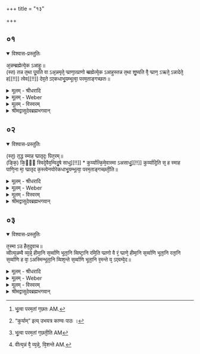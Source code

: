 +++
title = "१३"

+++


## ०१


<details open><summary>विश्वास-प्रस्तुतिः</summary>

अ᳘न्नम्ब्रह्मेत्ये᳘क ऽआहुः॥  
(स्त) तन्न त᳘था पू᳘यति वा ऽअ᳘न्नमृते᳘ प्प्राणा᳘त्प्राणो ब्ब्रह्मेत्ये᳘क ऽआहुस्तन्न त᳘था शु᳘ष्यति वै᳘ प्प्राण᳘ ऽऋते᳘ ऽन्नादेते᳘ ह[[!!]] त्वेव[[!!]] देव᳘ते ऽएकधाभू᳘यम्भूत्वा᳘ परम᳘ताङ्गच्छतः॥
</details>

<details><summary>मूलम् - श्रीधरादि</summary>

अ᳘न्नम्ब्रह्मेत्ये᳘क ऽआहुः॥  
(स्त) तन्न त᳘था पू᳘यति वा ऽअ᳘न्नमृते᳘ प्प्राणा᳘त्प्राणो ब्ब्रह्मेत्ये᳘क ऽआहुस्तन्न त᳘था शु᳘ष्यति वै᳘ प्प्राण᳘ ऽऋते᳘ ऽन्नादेते᳘ ह[[!!]] त्वेव[[!!]] देव᳘ते ऽएकधाभू᳘यम्भूत्वा᳘ परम᳘ताङ्गच्छतः॥
</details>

<details><summary>मूलम् - Weber</summary>

अ᳘न्नम् ब्रह्मेत्ये᳘क आहुः॥  
तन्न त᳘था पू᳘यति वा अ᳘न्नमृते᳘ प्राणा᳘त्प्राणो ब्रह्मेत्ये᳘क आहुस्तन्न त᳘था शु᳘ष्यति वै᳘ प्राण᳘ ऋते᳘ऽन्नादेते᳘ हॗ त्वेव᳘ देव᳘ते एकधाभू᳘यम् भूत्वा᳘ परम᳘तां गछतः [^wbr_1] ॥  

[^wbr_1]: भू᳘त्वा परम᳘तां ग᳘छतः AM.
</details>

<details><summary>मूलम् - विस्वरम्</summary>

**अन्नप्राणयोरेकब्रह्मोसनाविधायकं ब्राह्मणम् ।**

अन्नं ब्रह्मेत्येक आहुः । तन्न तथा । पूयति वा अन्नमृते प्राणात् । प्राणो ब्रह्मेत्येक आहुः । तन्न तथा । शुष्यति वै प्राण ऋते ऽन्नात् । एते ह त्वेव देवते एकधाभूयं भूत्वा परमतां गच्छतः ॥ १ ॥
</details>

<details><summary>श्रीमद्वासुदेवब्रह्मभगवान्</summary>

इदानीं पुनः प्रकृत-ब्रह्मोपासनमेवानुवर्तयन्ती श्रुतिः वि-रमिति गुणद्वय-विशिष्टान्नप्राणोपाधिक-ब्रह्मोपासनं विशिष्ट-फलकं विधातुं आदौ एतस्यैवोपास्यत्व-निर्णयार्था युक्तीराह- **अन्नं ब्रह्मेत्येक आहुस्तन्न तथेत्या**दिना **परमतांङ्गच्छत** इत्यन्तेन । ‘अन्नं ब्रह्मेत्येके’ आचार्या ‘आहुः’ । ‘तत्तथा न’ ग्रहीतव्यम् । यतः प्राणाद्भक्षकात् ‘ऋते’ विना ‘अन्नं पूयति’ क्लिद्यते पूतिभावमापद्यते इति ‘वै’ प्रसिद्धम् । तथा ‘प्राणो ब्रह्मेत्येक आहुः’ । तदपि ‘न तथा’ तथा न ब्रह्म । यतः ‘अन्नात्’ अदनीयात् ‘ऋते’ ‘प्राणः शुष्यति’ शोषमुपैति ‘वै’ प्रसिद्धम् । ब्रह्म तु न क्लिद्यते न शुष्यति च । “अक्लेद्यो ऽशोष्य एव च” (भ. गी. २ । २४) इति स्मृतेः । यस्मात् एवं एकैकस्य ब्रह्मत्वं नोपपद्यते । तस्मात् ‘ह’ किल ‘एते एव तु देवते’ अन्न-प्राण-लक्षणे ‘एकधाभूयं’ एकधाभावं ‘भूत्वा’ गत्वा ‘परमतां’ ‘गच्छतः’ ब्रह्मत्वं प्राप्नुत इत्य् अर्थः ॥ १ ॥
</details>


## ०२


<details open><summary>विश्वास-प्रस्तुतिः</summary>

(स्त᳘) त᳘द्ध स्माह प्प्रातृदः᳘ पित᳘रम्॥  
(ङ्कि᳘) कि᳘ᳫँ᳘ स्विदे᳘वैव᳘म्विदु᳘षे साधु[[!!]] \* कुर्य्यात्कि᳘मे᳘वास्मा ऽअसाधु᳘[[!!]] कुर्य्यादि᳘ति स᳘ ह स्माह पाणि᳘ना मा᳘ प्प्रातृद क᳘स्त्वेनयोरेकधाभू᳘यम्भूत्वा᳘ परम᳘ताङ्गच्छती᳘ति॥
</details>

<details><summary>मूलम् - श्रीधरादि</summary>

(स्त᳘) त᳘द्ध स्माह प्प्रातृदः᳘ पित᳘रम्॥  
(ङ्कि᳘) कि᳘ᳫँ᳘ स्विदे᳘वैव᳘म्विदु᳘षे साधु[[!!]] \* [^१_२४१] कुर्य्यात्कि᳘मे᳘वास्मा ऽअसाधु᳘[[!!]] कुर्य्यादि᳘ति स᳘ ह स्माह पाणि᳘ना मा᳘ प्प्रातृद क᳘स्त्वेनयोरेकधाभू᳘यम्भूत्वा᳘ परम᳘ताङ्गच्छती᳘ति॥

[^१_२४१]: “कुर्याम्” इत्य् उभयत्र काण्वः पाठः ।
</details>

<details><summary>मूलम् - Weber</summary>

त᳘द्ध स्माह प्रातृदः᳘ पित᳘रम्॥  
कि᳘ᳫं᳘ स्विदेॗवैवं᳘ विदु᳘षे साधु᳘ कुर्यात्कि᳘मेॗवास्मा असाधु᳘ कुर्यादि᳘ति स᳘ ह स्माह पाणि᳘ना मा᳘ प्रातृद कॗस्त्वेनयोरेकधाभू᳘यम् भूत्वा᳘ परम᳘तां गछती᳘ति [^wbr_2] ॥  

[^wbr_2]: भू᳘त्वा परम᳘तां ग᳘छती᳘ति AM
</details>

<details><summary>मूलम् - विस्वरम्</summary>

तद्ध स्माह प्रातृदः पितरम् । किं स्विदेव एवं विदुषे साधु कुर्यात् । किमेवास्मा असाधु कुर्यादिति । स ह स्माह पाणिना । मा प्रातृद । कस्त्वेनयोरेकधाभूयं भूत्वा परमतां गच्छतीति ॥ २ ॥
</details>

<details><summary>श्रीमद्वासुदेवब्रह्मभगवान्</summary>

अन्न-प्राणयोरेकत्वेन ब्रह्म-दृष्टिः कार्या इत्येतमर्थं इतिहासोक्त्या द्रढयति- **तद्ध स्माह प्रातृदः पितरं किं स्विदेवैवं विदुषे साधु कुर्यात्किमेवास्मा ऽअसाधु कुर्यादिती**ति । तदेतदन्न-प्राणैकत्व-ब्रह्म-दर्शनं विद्वान् ‘ह’ किल प्रातृद-नामा ऋषीश्वरो हृष्टः सन् स्वं ‘पितरं’ प्रति ‘आह स्म’ । किंस्विदिति वितर्के । यथा मया ब्रह्म परिकल्पितम् । ‘एवं’ ब्रह्म ‘विदुषे’ ‘साधु’ शोभनं पूजां ‘किंस्वित्’ कुर्यात् । न किञ्चिदस्य कर्तव्यमिष्यते । अनेन सर्वस्यापि प्राप्तव्यस्य प्राप्तत्वात् । तथा ‘अस्मै’ विदुषे ‘असाधु’ अशोभनं वा ‘किमेव’ कुर्यात् । न किञ्चिदपि कुर्यात् । लोक इति शेषः । अस्य निरस्ताशेषासाधुत्वात् । इति-शब्दः प्रातृद-वचन-समाप्ति-द्योतक इत्य् अर्थः । एवमन्न-प्राणयोरेकत्व-विज्ञानवतो न साधु-करणेन महत्त्वं नाप्य् असाधु-करणेन खण्डितत्वं, किं तु- तस्य कृत-कृत्यत्वमेवेति पुत्रेणोक्ते सति नैतावन्-मात्र-विज्ञानात् कृत-कृत्यता पुरुषस्य, किन्तु- अस्ति ज्ञातव्य-अन्तरमित्य् अभिप्रेत्य पिता पुत्रं वारयतीत्य् आह- **स ह स्माह पाणिना मा प्रातृद कस्त्वेनयोरेकधाभूयं भूत्वा परमतां गच्छती**ति । ‘सः’ पिता ‘ह’ किल हे ‘प्रातृद!’ इति पुत्रं सम्बोध्य ‘पाणिना’ हस्तेन वारयन् ‘मा’ मैवं वोचः इति ‘आह स्म’ प्रत्यषेधयदित्य् अर्थः । एतयोरन्न-प्राणयोरेकधाभूयं ‘भूत्वा’ ‘कस्तु’ को वा विद्वान् ‘परमतां गच्छति’ न कश्चिदपि । तस्मान्नैवं वक्तुमर्हसि । अकृत-कृत्यो ऽसावितीत्य् अर्थः ॥ २ ॥
</details>


## ०३


<details open><summary>विश्वास-प्रस्तुतिः</summary>

त᳘स्मा ऽउ हैत᳘दुवाच॥  
व्वीत्य᳘न्नम्वै व्य᳘न्ने᳘ हीमा᳘नि स᳘र्व्वाणि भूता᳘नि व्विष्टा᳘नि रमि᳘ति प्प्राणो वै रं᳘ प्प्राणे᳘ हीमा᳘नि स᳘र्व्वाणि भूता᳘नि रता᳘नि स᳘र्व्वाणि ह वा᳘ ऽअस्मिन्भूता᳘नि व्विश᳘न्ते स᳘र्व्वाणि भूता᳘नि र᳘मन्ते य᳘ ऽएवम्वे᳘द॥
</details>

<details><summary>मूलम् - श्रीधरादि</summary>

त᳘स्मा ऽउ हैत᳘दुवाच॥  
व्वीत्य᳘न्नम्वै व्य᳘न्ने᳘ हीमा᳘नि स᳘र्व्वाणि भूता᳘नि व्विष्टा᳘नि रमि᳘ति प्प्राणो वै रं᳘ प्प्राणे᳘ हीमा᳘नि स᳘र्व्वाणि भूता᳘नि रता᳘नि स᳘र्व्वाणि ह वा᳘ ऽअस्मिन्भूता᳘नि व्विश᳘न्ते स᳘र्व्वाणि भूता᳘नि र᳘मन्ते य᳘ ऽएवम्वे᳘द॥
</details>

<details><summary>मूलम् - Weber</summary>

त᳘स्मा उ हैत᳘दुवाच॥  
वीत्य᳘न्नं वै व्य᳘न्नेॗ [^wbr_3] हीमा᳘नि स᳘र्वाणि भूता᳘नि विष्टा᳘नि रमि᳘ति प्राणो वै र᳘म् प्राणेॗ हीमा᳘नि स᳘र्वाणि भूता᳘नि रता᳘नि स᳘र्वाणि ह वा᳘ अस्मिन्भूता᳘नि विश᳘न्ते स᳘र्वाणि भूता᳘नि र᳘मन्ते य᳘ एवं वे᳘द॥  

[^wbr_3]: वीत्य᳘न्नं वै᳘ व्य᳘न्ने᳘, वि᳘शन्ते AM.
</details>

<details><summary>मूलम् - विस्वरम्</summary>

तस्मा उ हैतदुवाच । वीति । अन्नं वै वि । अन्ने हीमानि सर्वाणि भूतानि विष्टानि । रमिति । प्राणो वै रम् । प्राणे हीमानि सर्वाणि भूतानि रतानि । सर्वाणि ह वा अस्मिन् भूतानि विशन्ते । सर्वाणि भूतानि रमन्ते । य एवं वेद ॥ ३ ॥
</details>

<details><summary>श्रीमद्वासुदेवब्रह्मभगवान्</summary>

कथं तर्हि ज्ञानात् कृतकृत्यः स्यात् इत्य् अपेक्षायामन्न-प्राणयोः सशक्तिकयोः एकत्व-विज्ञानात् तथा स्यात् । न न केवलयोरेकत्व-विज्ञानात् इत्य् आशयवान् पिता तयोः शक्ति-भूतं गुणद्वयं क्रमेणोपदिष्टवानिति कथयति- **तस्मा उ हैतदुवाच वीत्यन्नं वै वी**त्यादिना- **सर्वाणि भूतानि रतानी**त्य् अन्तेन । ‘तस्मै’ प्रातृदाय ‘उ ह’ किल पिता ‘वि’ ‘र’ इत्य् एतदन्न-प्राणयोः क्रमेण गुणद्वयमुवाचोपदिष्टवान् इति योजना । किं तत् वीत्य् अपेक्षायामाह- **अन्नं वै वी**ति । कुतो ऽन्नं वि ‘हि’ यस्मात् ‘इमानि’ प्रसिद्धानि ‘सर्वाणि भूतानि’ ‘अन्ने विष्टानि’ अन्नमाश्रित्य स्थितानि । अतो ऽन्नं वीत्य् उच्यत इति यावत् । किं तत् रमित्य् अत आह- **प्राणो वै रमि**ति । कुतश्च प्राणो रम्? ‘वै’ प्रसिद्धम् । ‘हि’ यस्मात् बलात्मके ‘प्राणे’ ‘सर्वाणि भूतानि रतानि’ सक्तानि यथेष्टं विहृतानि वर्तन्ते इति शेषः । तस्मात् प्राणो रमित्य् उच्यत इत्य् अर्थः । तथा च सर्व-भूताश्रयत्वलक्षणविशब्दवाच्यगुणकमन्नं सर्व-भूतरति-लक्षण-रंशब्द-वाच्य-गुणकश्च प्राणः । तथाविधयोरेव तयोरेकत्वमापन्नयोः परमत्वमिति तथाविधमेव ब्रह्मोपासितव्यमिति समुदायार्थः । इदानीमेवंविदः फलमाह- **सर्वाणि ह वा अस्मिन् भूतानि विशन्ते** इत्यादि- **य एवं वेदेत्य**न्तम् । स्पष्टार्थम् ॥ ३ ॥

इति श्री-हृषीकेश-ब्रह्म-भगवत्-पूज्य-पाद-शिष्यस्य श्री-पाठक-अनिरुद्ध-पुत्रस्य परमहंस-परिव्राजकाचार्यस्य श्री-वासुदेव-ब्रह्म-भगवतः कृतौ माध्यन्दिन-शाखोपनिषद्-बृहदारण्यक-व्याख्यायां वासुदेव-प्रकाशिकायां तृतीये खिलकाण्डे पञ्चमे ऽध्याये त्रयोदशमन्न-प्राणयोरैक्योपासना-विधायकं ब्राह्मणं परिसमाप्तम् ॥ १४ । (८) ५ । १३ ॥
</details>

